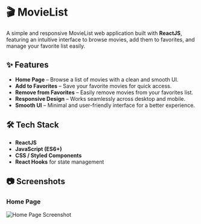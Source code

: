 # 🎬 MovieList

A simple and responsive MovieList web application built with **ReactJS**, featuring an intuitive interface to browse movies, add them to favorites, and manage your favorite list easily.

## ✨ Features
- **Home Page** – Browse a list of movies with a clean and smooth UI.
- **Add to Favorites** – Save your favorite movies for quick access.
- **Remove from Favorites** – Easily remove movies from your favorites list.
- **Responsive Design** – Works seamlessly across desktop and mobile.
- **Smooth UI** – Minimal and user-friendly interface for a better experience.

## 🛠️ Tech Stack
- **ReactJS**
- **JavaScript (ES6+)**
- **CSS / Styled Components**
- **React Hooks** for state management

## 📷 Screenshots

### Home Page
![Home Page Screenshot](homepage.png)
